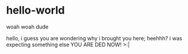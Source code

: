 # hello-world
woah woah dude

hello, i guess you are wondering why i brought you here; heehhh? i was expecting something else YOU ARE DED NOW! >:|
